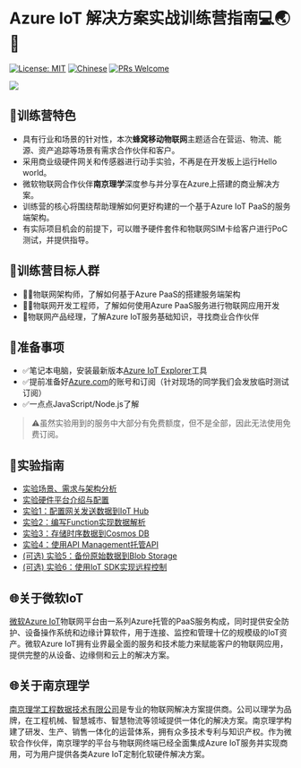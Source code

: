 # Azure IoT 解决方案实战训练营指南💻🌏︎🚚

[![License: MIT](https://img.shields.io/badge/License-MIT-brightgreen.svg)](https://opensource.org/licenses/MIT) [![Chinese](https://img.shields.io/badge/Lanuage-Chinese-yellow)](translations/README.zh-cn.md) [![PRs Welcome](https://img.shields.io/badge/PRs-welcome-blue.svg)](http://makeapullrequest.com)

![](images/header.jpg)

## 🚀训练营特色

- 具有行业和场景的针对性，本次**蜂窝移动物联网**主题适合在营运、物流、能源、资产追踪等场景有需求合作伙伴和客户。
- 采用商业级硬件网关和传感器进行动手实验，不再是在开发板上运行Hello world。
- 微软物联网合作伙伴**南京理学**深度参与并分享在Azure上搭建的商业解决方案。
- 训练营的核心将围绕帮助理解如何更好构建的一个基于Azure IoT PaaS的服务端架构。
- 有实际项目机会的前提下，可以赠予硬件套件和物联网SIM卡给客户进行PoC测试，并提供指导。

## 👥训练营目标人群

- 👨‍🔬物联网架构师，了解如何基于Azure PaaS的搭建服务端架构
- 👨‍💻物联网开发工程师，了解如何使用Azure PaaS服务进行物联网应用开发
- 🧕物联网产品经理，了解Azure IoT服务基础知识，寻找商业合作伙伴

## 📖准备事项

- ✅笔记本电脑，安装最新版本[Azure IoT Explorer](https://github.com/Azure/azure-iot-explorer/releases)工具
- ✅提前准备好[Azure.com](azure.com)的账号和订阅（针对现场的同学我们会发放临时测试订阅）
- ✅一点点JavaScript/Node.js了解
  
> ⚠虽然实验用到的服务中大部分有免费额度，但不是全部，因此无法使用免费订阅。

## 🧪实验指南

- [实验场景、需求与架构分析](architecture.md)
- [实验硬件平台介绍与配置](hardware.md)
- [实验1：配置网关发送数据到IoT Hub](lab1-iothub.md)
- [实验2：编写Function实现数据解析](lab2-function.md)
- [实验3：存储时序数据到Cosmos DB](lab3-cosmosdb.md)
- [实验4：使用API Management托管API](lab4-apimgmt.md)
- [(可选) 实验5：备份原始数据到Blob Storage](lab5-blobstorage.md)
- [(可选) 实验6：使用IoT SDK实现远程控制](lab6-iotsdk.md)

## 🌐关于微软IoT

[微软Azure IoT](https://azure.microsoft.com/en-us/overview/iot/)物联网平台由一系列Azure托管的PaaS服务构成，同时提供安全防护、设备操作系统和边缘计算软件，用于连接、监控和管理十亿的规模级的IoT资产。微软Azure IoT拥有业界最全面的服务和技术能力来赋能客户的物联网应用，提供完整的从设备、边缘侧和云上的解决方案。

## 🌐关于南京理学

[南京理学工程数据技术有限公司](www.lektec.com)是专业的物联网解决方案提供商。公司以理学为品牌，在工程机械、智慧城市、智慧物流等领域提供一体化的解决方案。南京理学构建了研发、生产、销售一体化的运营体系，拥有众多技术专利与知识产权。作为微软合作伙伴，南京理学的平台与物联网终端已经全面集成Azure IoT服务并实现商用，可为用户提供各类Azure IoT定制化软硬件解决方案。